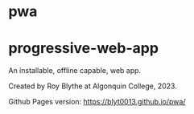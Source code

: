 # pwa

# progressive-web-app

An installable, offline capable, web app.

Created by Roy Blythe at Algonquin College, 2023.

Github Pages version: https://blyt0013.github.io/pwa/
